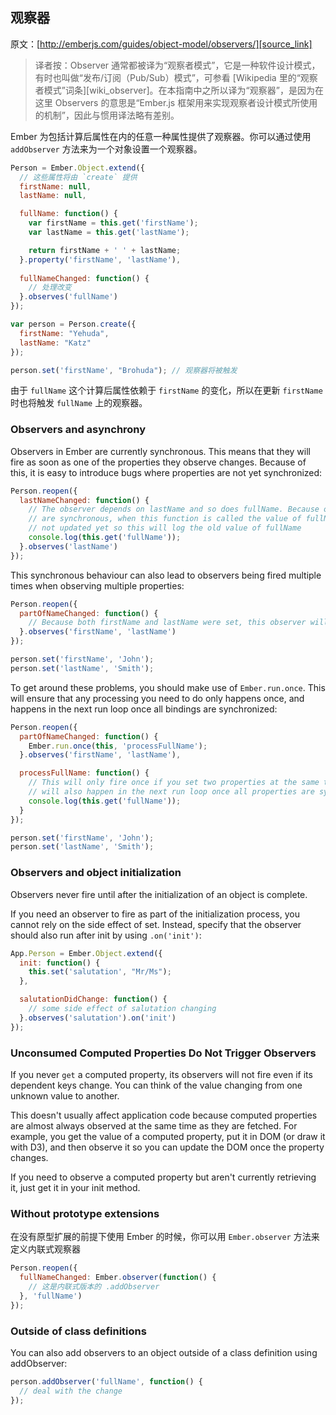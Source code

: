 ## 观察器

原文：[http://emberjs.com/guides/object-model/observers/][source_link]

> 译者按：Observer 通常都被译为“观察者模式”，它是一种软件设计模式，有时也叫做“发布/订阅（Pub/Sub）模式”，可参看 [Wikipedia 里的“观察者模式”词条][wiki_observer]。在本指南中之所以译为“观察器”，是因为在这里 Observers 的意思是“Ember.js 框架用来实现观察者设计模式所使用的机制”，因此与惯用译法略有差别。

Ember 为包括计算后属性在内的任意一种属性提供了观察器。你可以通过使用 `addObserver` 方法来为一个对象设置一个观察器。

```javascript
Person = Ember.Object.extend({
  // 这些属性将由 `create` 提供
  firstName: null,
  lastName: null,

  fullName: function() {
    var firstName = this.get('firstName');
    var lastName = this.get('lastName');

    return firstName + ' ' + lastName;
  }.property('firstName', 'lastName'),
  
  fullNameChanged: function() {
    // 处理改变
  }.observes('fullName')
});

var person = Person.create({
  firstName: "Yehuda",
  lastName: "Katz"
});

person.set('firstName', "Brohuda"); // 观察器将被触发
```

由于 `fullName` 这个计算后属性依赖于 `firstName` 的变化，所以在更新 `firstName` 时也将触发 `fullName` 上的观察器。

### Observers and asynchrony

Observers in Ember are currently synchronous. This means that they will fire
as soon as one of the properties they observe changes. Because of this, it
is easy to introduce bugs where properties are not yet synchronized:

```javascript
Person.reopen({
  lastNameChanged: function() {
    // The observer depends on lastName and so does fullName. Because observers
    // are synchronous, when this function is called the value of fullName is
    // not updated yet so this will log the old value of fullName
    console.log(this.get('fullName'));
  }.observes('lastName')
});
```

This synchronous behaviour can also lead to observers being fired multiple
times when observing multiple properties:

```javascript
Person.reopen({
  partOfNameChanged: function() {
    // Because both firstName and lastName were set, this observer will fire twice.
  }.observes('firstName', 'lastName')
});

person.set('firstName', 'John');
person.set('lastName', 'Smith');
```

To get around these problems, you should make use of `Ember.run.once`. This will
ensure that any processing you need to do only happens once, and happens in the
next run loop once all bindings are synchronized:

```javascript
Person.reopen({
  partOfNameChanged: function() {
    Ember.run.once(this, 'processFullName');
  }.observes('firstName', 'lastName'),

  processFullName: function() {
    // This will only fire once if you set two properties at the same time, and
    // will also happen in the next run loop once all properties are synchronized
    console.log(this.get('fullName'));
  }
});

person.set('firstName', 'John');
person.set('lastName', 'Smith');
```

### Observers and object initialization

Observers never fire until after the initialization of an object is complete.

If you need an observer to fire as part of the initialization process, you
cannot rely on the side effect of set. Instead, specify that the observer
should also run after init by using `.on('init')`:

```javascript
App.Person = Ember.Object.extend({
  init: function() {
    this.set('salutation', "Mr/Ms");
  },

  salutationDidChange: function() {
    // some side effect of salutation changing
  }.observes('salutation').on('init')
});
```

### Unconsumed Computed Properties Do Not Trigger Observers

If you never `get` a computed property, its observers will not fire even if
its dependent keys change. You can think of the value changing from one unknown
value to another.

This doesn't usually affect application code because computed properties are
almost always observed at the same time as they are fetched. For example, you get
the value of a computed property, put it in DOM (or draw it with D3), and then
observe it so you can update the DOM once the property changes.

If you need to observe a computed property but aren't currently retrieving it,
just get it in your init method.


### Without prototype extensions

在没有原型扩展的前提下使用 Ember 的时候，你可以用 `Ember.observer` 方法来定义内联式观察器

```javascript
Person.reopen({
  fullNameChanged: Ember.observer(function() {
    // 这是内联式版本的 .addObserver
  }, 'fullName')
});
```

### Outside of class definitions

You can also add observers to an object outside of a class definition
using addObserver:

```javascript
person.addObserver('fullName', function() {
  // deal with the change
});
```
